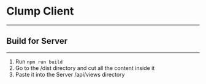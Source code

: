 # Clump Client
---

## Build for Server
---
1. Run `npm run build`
2. Go to the /dist directory and cut all the content inside it
3. Paste it into the Server /api/views directory
